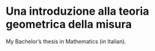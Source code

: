 Una introduzione alla teoria geometrica della misura
====================================================

My Bachelor’s thesis in Mathematics (in Italian).
